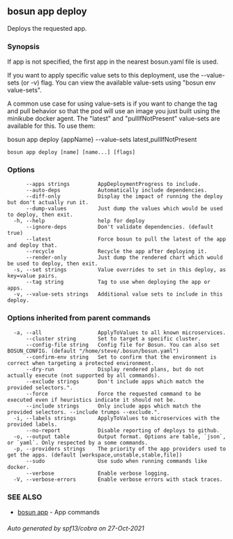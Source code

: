 ## bosun app deploy

Deploys the requested app.

### Synopsis

If app is not specified, the first app in the nearest bosun.yaml file is used.

If you want to apply specific value sets to this deployment, use the --value-sets (or -v) flag.
You can view the available value-sets using "bosun env value-sets". 

A common use case for using value-sets is if you want to change the tag and pull behavior so that
the pod will use an image you just built using the minikube docker agent. The "latest" and "pullIfNotPresent"
value-sets are available for this. To use them:

bosun app deploy {appName} --value-sets latest,pullIfNotPresent


```
bosun app deploy [name] [name...] [flags]
```

### Options

```
      --apps strings         AppDeploymentProgress to include.
      --auto-deps            Automatically include dependencies.
      --diff-only            Display the impact of running the deploy but don't actually run it.
      --dump-values          Just dump the values which would be used to deploy, then exit.
  -h, --help                 help for deploy
      --ignore-deps          Don't validate dependencies. (default true)
      --latest               Force bosun to pull the latest of the app and deploy that.
      --recycle              Recycle the app after deploying it.
      --render-only          Just dump the rendered chart which would be used to deploy, then exit.
  -s, --set strings          Value overrides to set in this deploy, as key=value pairs.
      --tag string           Tag to use when deploying the app or apps.
  -v, --value-sets strings   Additional value sets to include in this deploy.
```

### Options inherited from parent commands

```
  -a, --all                  ApplyToValues to all known microservices.
      --cluster string       Set to target a specific cluster.
      --config-file string   Config file for Bosun. You can also set BOSUN_CONFIG. (default "/home/steve/.bosun/bosun.yaml")
      --confirm-env string   Set to confirm that the environment is correct when targeting a protected environment.
      --dry-run              Display rendered plans, but do not actually execute (not supported by all commands).
      --exclude strings      Don't include apps which match the provided selectors.".
      --force                Force the requested command to be executed even if heuristics indicate it should not be.
      --include strings      Only include apps which match the provided selectors. --include trumps --exclude.".
  -i, --labels strings       ApplyToValues to microservices with the provided labels.
      --no-report            Disable reporting of deploys to github.
  -o, --output table         Output format. Options are table, `json`, or `yaml`. Only respected by a some commands.
  -p, --providers strings    The priority of the app providers used to get the apps. (default [workspace,unstable,stable,file])
      --sudo                 Use sudo when running commands like docker.
      --verbose              Enable verbose logging.
  -V, --verbose-errors       Enable verbose errors with stack traces.
```

### SEE ALSO

* [bosun app](bosun_app.md)	 - App commands

###### Auto generated by spf13/cobra on 27-Oct-2021
